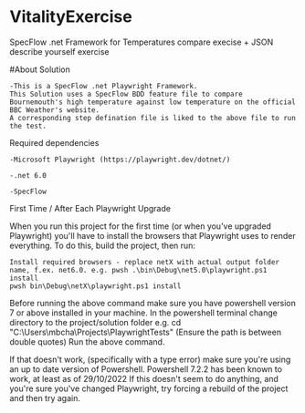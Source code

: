 # VitalityExercise
SpecFlow .net Framework for Temperatures compare execise + JSON describe yourself exercise

#About Solution
```
-This is a SpecFlow .net Playwright Framework.
This Solution uses a SpecFlow BDD feature file to compare Bournemouth's high temperature against low temperature on the official BBC Weather's website.  
A corresponding step defination file is liked to the above file to run the test.
```
Required dependencies
```
-Microsoft Playwright (https://playwright.dev/dotnet/)

-.net 6.0

-SpecFlow
```
First Time / After Each Playwright Upgrade

When you run this project for the first time (or when you've upgraded Playwright) you'll have to install the browsers that Playwright uses to render everything. To do this, build the project, then run:
```
Install required browsers - replace netX with actual output folder name, f.ex. net6.0. e.g. pwsh .\bin\Debug\net5.0\playwright.ps1 install
pwsh bin\Debug\netX\playwright.ps1 install
```

Before running the above command make sure you have powershell version 7 or above installed in your machine.
In the powershell terminal change directory to the project/solution folder e.g. cd "C:\Users\mbcha\Projects\PlaywrightTests"  (Ensure the path is between double quotes)
Run the above command.

If that doesn't work, (specifically with a type error) make sure you're using an up to date version of Powershell. Powershell 7.2.2 has been known to work, at least as of 29/10/2022
If this doesn't seem to do anything, and you're sure you've changed Playwright, try forcing a rebuild of the project and then try again.

